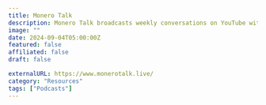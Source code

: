 ```yaml
---
title: Monero Talk
description: Monero Talk broadcasts weekly conversations on YouTube with topical guests to understand what the Monero cryptocurrency is today.
image: ""
date: 2024-09-04T05:00:00Z
featured: false
affiliated: false
draft: false

externalURL: https://www.monerotalk.live/
category: "Resources"
tags: ["Podcasts"]
---
```


